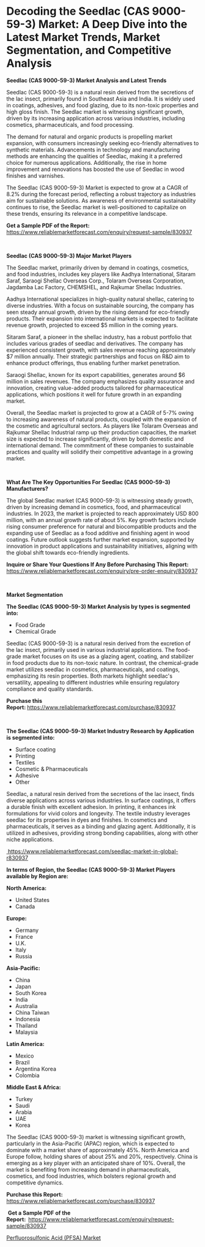 <p><h1>Decoding the Seedlac (CAS 9000-59-3) Market: A Deep Dive into the Latest Market Trends, Market Segmentation, and Competitive Analysis</h1></p><p><strong>Seedlac (CAS 9000-59-3) Market Analysis and Latest Trends</strong></p>
<p><p>Seedlac (CAS 9000-59-3) is a natural resin derived from the secretions of the lac insect, primarily found in Southeast Asia and India. It is widely used in coatings, adhesives, and food glazing, due to its non-toxic properties and high gloss finish. The Seedlac market is witnessing significant growth, driven by its increasing application across various industries, including cosmetics, pharmaceuticals, and food processing. </p><p>The demand for natural and organic products is propelling market expansion, with consumers increasingly seeking eco-friendly alternatives to synthetic materials. Advancements in technology and manufacturing methods are enhancing the qualities of Seedlac, making it a preferred choice for numerous applications. Additionally, the rise in home improvement and renovations has boosted the use of Seedlac in wood finishes and varnishes.</p><p>The Seedlac (CAS 9000-59-3) Market is expected to grow at a CAGR of 8.2% during the forecast period, reflecting a robust trajectory as industries aim for sustainable solutions. As awareness of environmental sustainability continues to rise, the Seedlac market is well-positioned to capitalize on these trends, ensuring its relevance in a competitive landscape.</p></p>
<p><strong>Get a Sample PDF of the Report:&nbsp;</strong> <a href="https://www.reliablemarketforecast.com/enquiry/request-sample/830937?utm_campaign=1141&utm_medium=2&utm_source=Github&utm_content=ia&utm_term=02022025&utm_id=seedlac-cas-9000-59-3">https://www.reliablemarketforecast.com/enquiry/request-sample/830937</a></p>
<p>&nbsp;</p>
<p><strong>Seedlac (CAS 9000-59-3) Major Market Players</strong></p>
<p><p>The Seedlac market, primarily driven by demand in coatings, cosmetics, and food industries, includes key players like Aadhya International, Sitaram Saraf, Saraogi Shellac Overseas Corp., Tolaram Overseas Corporation, Jagdamba Lac Factory, CHEMSHEL, and Rajkumar Shellac Industries. </p><p>Aadhya International specializes in high-quality natural shellac, catering to diverse industries. With a focus on sustainable sourcing, the company has seen steady annual growth, driven by the rising demand for eco-friendly products. Their expansion into international markets is expected to facilitate revenue growth, projected to exceed $5 million in the coming years.</p><p>Sitaram Saraf, a pioneer in the shellac industry, has a robust portfolio that includes various grades of seedlac and derivatives. The company has experienced consistent growth, with sales revenue reaching approximately $7 million annually. Their strategic partnerships and focus on R&D aim to enhance product offerings, thus enabling further market penetration.</p><p>Saraogi Shellac, known for its export capabilities, generates around $6 million in sales revenues. The company emphasizes quality assurance and innovation, creating value-added products tailored for pharmaceutical applications, which positions it well for future growth in an expanding market.</p><p>Overall, the Seedlac market is projected to grow at a CAGR of 5-7% owing to increasing awareness of natural products, coupled with the expansion of the cosmetic and agricultural sectors. As players like Tolaram Overseas and Rajkumar Shellac Industrial ramp up their production capacities, the market size is expected to increase significantly, driven by both domestic and international demand. The commitment of these companies to sustainable practices and quality will solidify their competitive advantage in a growing market.</p></p>
<p>&nbsp;</p>
<p><strong>What Are The Key Opportunities For Seedlac (CAS 9000-59-3) Manufacturers?</strong></p>
<p><p>The global Seedlac market (CAS 9000-59-3) is witnessing steady growth, driven by increasing demand in cosmetics, food, and pharmaceutical industries. In 2023, the market is projected to reach approximately USD 800 million, with an annual growth rate of about 5%. Key growth factors include rising consumer preference for natural and biocompatible products and the expanding use of Seedlac as a food additive and finishing agent in wood coatings. Future outlook suggests further market expansion, supported by innovation in product applications and sustainability initiatives, aligning with the global shift towards eco-friendly ingredients.</p></p>
<p><strong>Inquire or Share Your Questions If Any Before Purchasing This Report:</strong> <a href="https://www.reliablemarketforecast.com/enquiry/pre-order-enquiry/830937?utm_campaign=1141&utm_medium=2&utm_source=Github&utm_content=ia&utm_term=02022025&utm_id=seedlac-cas-9000-59-3">https://www.reliablemarketforecast.com/enquiry/pre-order-enquiry/830937</a></p>
<p>&nbsp;</p>
<p><strong>Market Segmentation</strong></p>
<p><strong>The Seedlac (CAS 9000-59-3) Market Analysis by types is segmented into:</strong></p>
<p><ul><li>Food Grade</li><li>Chemical Grade</li></ul></p>
<p><p>Seedlac (CAS 9000-59-3) is a natural resin derived from the excretion of the lac insect, primarily used in various industrial applications. The food-grade market focuses on its use as a glazing agent, coating, and stabilizer in food products due to its non-toxic nature. In contrast, the chemical-grade market utilizes seedlac in cosmetics, pharmaceuticals, and coatings, emphasizing its resin properties. Both markets highlight seedlac's versatility, appealing to different industries while ensuring regulatory compliance and quality standards.</p></p>
<p><strong>Purchase this Report:&nbsp;</strong><a href="https://www.reliablemarketforecast.com/purchase/830937?utm_campaign=1141&utm_medium=2&utm_source=Github&utm_content=ia&utm_term=02022025&utm_id=seedlac-cas-9000-59-3">https://www.reliablemarketforecast.com/purchase/830937</a></p>
<p>&nbsp;</p>
<p><strong>The Seedlac (CAS 9000-59-3) Market Industry Research by Application is segmented into:</strong></p>
<p><ul><li>Surface coating</li><li>Printing</li><li>Textiles</li><li>Cosmetic & Pharmaceuticals</li><li>Adhesive</li><li>Other</li></ul></p>
<p><p>Seedlac, a natural resin derived from the secretions of the lac insect, finds diverse applications across various industries. In surface coatings, it offers a durable finish with excellent adhesion. In printing, it enhances ink formulations for vivid colors and longevity. The textile industry leverages seedlac for its properties in dyes and finishes. In cosmetics and pharmaceuticals, it serves as a binding and glazing agent. Additionally, it is utilized in adhesives, providing strong bonding capabilities, along with other niche applications.</p></p>
<p><a href="https://www.reliablemarketforecast.com/seedlac-market-in-global-r830937?utm_campaign=1141&utm_medium=2&utm_source=Github&utm_content=ia&utm_term=02022025&utm_id=seedlac-cas-9000-59-3">&nbsp;https://www.reliablemarketforecast.com/seedlac-market-in-global-r830937</a></p>
<p><strong>In terms of Region, the Seedlac (CAS 9000-59-3) Market Players available by Region are:</strong></p>
<p>
    <p> <strong> North America: </strong>
        <ul>
            <li>United States</li>
            <li>Canada</li>
        </ul>
        </p> 
    <p> <strong> Europe: </strong>
        <ul>
            <li>Germany</li>
            <li>France</li>
            <li>U.K.</li>
            <li>Italy</li>
            <li>Russia</li>
        </ul>
        </p> 
    <p> <strong> Asia-Pacific: </strong>
        <ul>
            <li>China</li>
            <li>Japan</li>
            <li>South Korea</li>
            <li>India</li>
            <li>Australia</li>
            <li>China Taiwan</li>
            <li>Indonesia</li>
            <li>Thailand</li>
            <li>Malaysia</li>
        </ul>
        </p> 
    <p> <strong> Latin America: </strong>
        <ul>
            <li>Mexico</li>
            <li>Brazil</li>
            <li>Argentina Korea</li>
            <li>Colombia</li>
        </ul>
        </p> 
    <p> <strong> Middle East & Africa: </strong>
        <ul>
            <li>Turkey</li>
            <li>Saudi</li>
            <li>Arabia</li>
            <li>UAE</li>
            <li>Korea</li>
        </ul>
    </p>
    </p>
<p><p>The Seedlac (CAS 9000-59-3) market is witnessing significant growth, particularly in the Asia-Pacific (APAC) region, which is expected to dominate with a market share of approximately 45%. North America and Europe follow, holding shares of about 25% and 20%, respectively. China is emerging as a key player with an anticipated share of 10%. Overall, the market is benefiting from increasing demand in pharmaceuticals, cosmetics, and food industries, which bolsters regional growth and competitive dynamics.</p></p>
<p><strong>Purchase this Report: </strong><a href="https://www.reliablemarketforecast.com/purchase/830937?utm_campaign=1141&utm_medium=2&utm_source=Github&utm_content=ia&utm_term=02022025&utm_id=seedlac-cas-9000-59-3">https://www.reliablemarketforecast.com/purchase/830937</a></p>
<p>&nbsp;<strong>Get a Sample PDF of the Report:&nbsp;&nbsp;</strong><a href="https://www.reliablemarketforecast.com/enquiry/request-sample/830937?utm_campaign=1141&utm_medium=2&utm_source=Github&utm_content=ia&utm_term=02022025&utm_id=seedlac-cas-9000-59-3">https://www.reliablemarketforecast.com/enquiry/request-sample/830937</a></p>
<p><strong></strong></p>
<p><p><a href="https://github.com/FassouRP/Market-Research-Report-List-7/blob/main/perfluorosulfonic-acid-pfsa-market.md?utm_campaign=1141&utm_medium=2&utm_source=Github&utm_content=ia&utm_term=02022025&utm_id=seedlac-cas-9000-59-3">Perfluorosulfonic Acid (PFSA) Market</a></p></p>